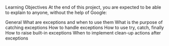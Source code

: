 Learning Objectives
At the end of this project, you are expected to be able to explain to anyone, without the help of Google:

General
What are exceptions and when to use them
What is the purpose of catching exceptions
How to handle exceptions
How to use try, catch, finally
How to raise built-in exceptions
When to implement clean-up actions after exceptions